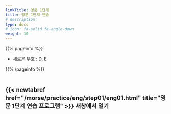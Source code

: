 ```yaml
---
linkTitle: 영문 1단계
title: 영문 1단계 연습
# description: 
type: docs
# icon: fa-solid fa-angle-down
weight: 10
---
```


{{% pageinfo %}}

* 새로운 부호 : D, E

{{% /pageinfo %}}

<br>

<b><span style="font-size:130%">{{< newtabref href="/morse/practice/eng/step01/eng01.html" title="영문 1단계 연습 프로그램" >}} 새창에서 열기</span></b>




